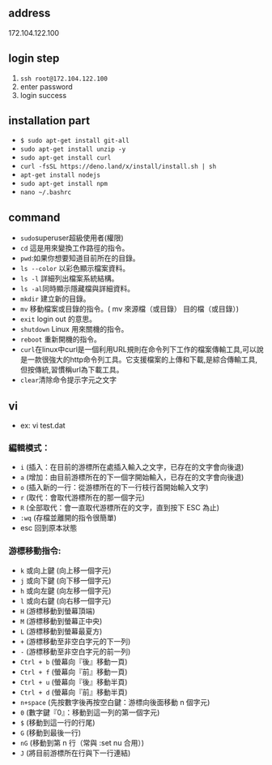 ## address
172.104.122.100
## login step
1. ```ssh root@172.104.122.100```
2. enter password
3. login success
## installation part
* ```$ sudo apt-get install git-all ```
* ```sudo apt-get install unzip -y  ```
* ```sudo apt-get install curl ```
* ``` curl -fsSL https://deno.land/x/install/install.sh | sh ```
* ```apt-get install nodejs```
* ```sudo apt-get install npm```
* ```nano ~/.bashrc```
## command
* ```sudo```superuser超級使用者(權限)
* ```cd``` 這是用來變換工作路徑的指令。
* ```pwd```:如果你想要知道目前所在的目錄。
* ```ls --color``` 以彩色顯示檔案資料。
* ```ls -l``` 詳細列出檔案系統結構。
* ```ls -al```同時顯示隱藏檔與詳細資料。
* ```mkdir``` 建立新的目錄。
* ```mv``` 移動檔案或目錄的指令。( mv 來源檔（或目錄） 目的檔（或目錄）)
* ```exit``` login out 的意思。
* ```shutdown``` Linux 用來關機的指令。
* ```reboot``` 重新開機的指令。
* ```curl```在linux中curl是一個利用URL規則在命令列下工作的檔案傳輸工具,可以說是一款很強大的http命令列工具。它支援檔案的上傳和下載,是綜合傳輸工具,但按傳統,習慣稱url為下載工具。
* ```clear```清除命令提示字元之文字
## vi
* ex: vi test.dat
### 編輯模式：
* ```i``` (插入：在目前的游標所在處插入輸入之文字，已存在的文字會向後退)
* ```a``` (增加：由目前游標所在的下一個字開始輸入，已存在的文字會向後退)
* ```o``` (插入新的一行：從游標所在的下一行枝行首開始輸入文字)
* ```r``` (取代：會取代游標所在的那一個字元)
* ```R``` (全部取代：會一直取代游標所在的文字，直到按下 ESC 為止)
* ```:wq``` (存檔並離開的指令很簡單)
* esc 回到原本狀態
### 游標移動指令:
* ```k```  或向上鍵 (向上移一個字元)
* ```j```  或向下鍵 (向下移一個字元)
* ```h```  或向左鍵 (向左移一個字元)
* ```l```  或向右鍵 (向右移一個字元)
* ```H``` (游標移動到螢幕頂端)
* ```M``` (游標移動到螢幕正中央)
* ```L``` (游標移動到螢幕最夏方)
* ```+``` (游標移動至非空白字元的下一列)
* ```-``` (游標移動至非空白字元的前一列)
* ```Ctrl + b``` (螢幕向『後』移動一頁)
* ```Ctrl + f``` (螢幕向『前』移動一頁)
* ```Ctrl + u``` (螢幕向『後』移動半頁)
* ```Ctrl + d``` (螢幕向『前』移動半頁)
* ```n+space``` (先按數字後再按空白鍵：游標向後面移動 n 個字元)
* ```0``` (數字鍵『0』：移動到這一列的第一個字元)
* ```$``` (移動到這一行的行尾)
* ```G``` (移動到最後一行)
* ```nG``` (移動到第 n 行（常與 :set nu 合用）)
* ```J``` (將目前游標所在行與下一行連結)
